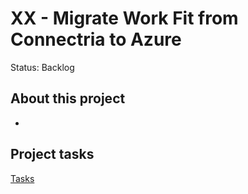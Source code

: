# XX - Migrate Work Fit from Connectria to Azure

Status: Backlog

## About this project

- 

## Project tasks

[Tasks](XX%20-%20Migrate%20Work%20Fit%20from%20Connectria%20to%20Azure%20fe197c41e0ed40a68a3abc9032f9b96f/Tasks%20351834a721624dbd9834d19c2ba2049f.csv)